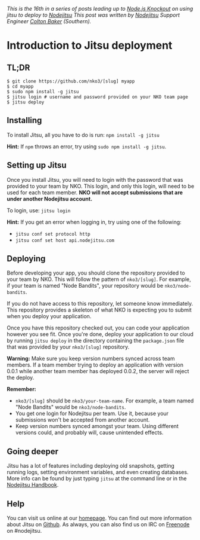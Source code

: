 _This is the 16th in a series of posts leading up to [Node.js Knockout][1] on
using jitsu to deploy to [Nodejitsu][2] This post was written by [Nodejitsu][2]
Support Engineer [Colton Baker][3] (Southern)._

[1]: http://nodeknockout.com
[2]: http://nodejitsu.com/
[3]: https://github.com/Southern


# Introduction to Jitsu deployment

## TL;DR

    $ git clone https://github.com/nko3/[slug] myapp
    $ cd myapp
    $ sudo npm install -g jitsu
    $ jitsu login # username and password provided on your NKO team page
    $ jitsu deploy


## Installing

To install Jitsu, all you have to do is run: `npm install -g jitsu`

**Hint:** If `npm` throws an error, try using `sudo npm install -g jitsu`.


## Setting up Jitsu

Once you install Jitsu, you will need to login with the password that was provided to your team by NKO. This login, and only this login, will need to be used for each team member. **NKO will not accept submissions that are under another Nodejitsu account.**

To login, use: `jitsu login`

**Hint:** If you get an error when logging in, try using one of the following:

- `jitsu conf set protocol http`
- `jitsu conf set host api.nodejitsu.com`


## Deploying

Before developing your app, you should clone the repository provided to your team by NKO. This will follow the pattern of `nko3/[slug]`. For example, if your team is named "Node Bandits", your repository would be `nko3/node-bandits`.

If you do not have access to this repository, let someone know immediately. This repository provides a skeleton of what NKO is expecting you to submit when you deploy your application.

Once you have this repository checked out, you can code your application however you see fit. Once you're done, deploy your application to our cloud by running `jitsu deploy` in the directory containing the `package.json` file that was provided by your `nko3/[slug]` repository.

**Warning:** Make sure you keep version numbers synced across team members. If a team member trying to deploy an application with version 0.0.1 while another team member has deployed 0.0.2, the server will reject the deploy.

**Remember:**

- `nko3/[slug]` should be `nko3/your-team-name`. For example, a team named "Node Bandits" would be `nko3/node-bandits`.
- You get one login for Nodejitsu per team. Use it, because your submissions won't be accepted from another account.
- Keep version numbers synced amongst your team. Using different versions could, and probably will, cause unintended effects.


## Going deeper

Jitsu has a lot of features including deploying old snapshots, getting running logs, setting environment variables, and even creating databases. More info can be found by just typing `jitsu` at the command line or in the [Nodejitsu Handbook](http://handbook.jit.su/#jitsu).


## Help

You can visit us online at our [homepage][nodejitsu homepage]. You can find out more information about Jitsu on [Github][nodejitsu/jitsu]. As always, you can also find us on IRC on [Freenode](irc://freenode.net/nodejitsu) on #nodejitsu.

[nodejitsu homepage]: http://nodejitsu.com
[nodejitsu/jitsu]: https://github.com/nodejitsu/jitsu

